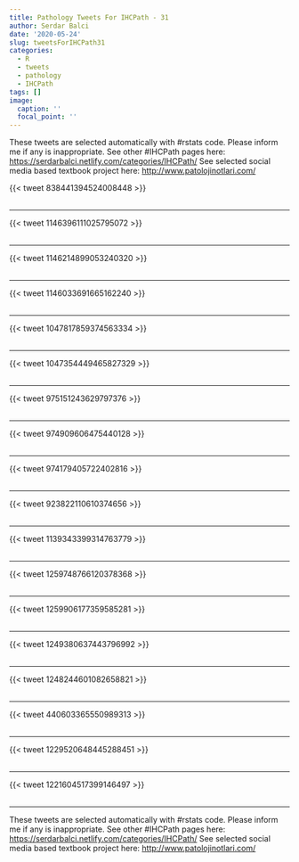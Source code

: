 ```yaml
---
title: Pathology Tweets For IHCPath - 31
author: Serdar Balci
date: '2020-05-24'
slug: tweetsForIHCPath31
categories:
  - R
  - tweets
  - pathology
  - IHCPath
tags: []
image:
  caption: ''
  focal_point: ''
---
```



These tweets are selected automatically with #rstats code. Please inform me if any is inappropriate.
See other #IHCPath pages here: https://serdarbalci.netlify.com/categories/IHCPath/ 
See selected social media based textbook project here: http://www.patolojinotlari.com/

{{< tweet 838441394524008448 >}}
<br>
<br>
<hr>
{{< tweet 1146396111025795072 >}}
<br>
<br>
<hr>
{{< tweet 1146214899053240320 >}}
<br>
<br>
<hr>
{{< tweet 1146033691665162240 >}}
<br>
<br>
<hr>
{{< tweet 1047817859374563334 >}}
<br>
<br>
<hr>
{{< tweet 1047354449465827329 >}}
<br>
<br>
<hr>
{{< tweet 975151243629797376 >}}
<br>
<br>
<hr>
{{< tweet 974909606475440128 >}}
<br>
<br>
<hr>
{{< tweet 974179405722402816 >}}
<br>
<br>
<hr>
{{< tweet 923822110610374656 >}}
<br>
<br>
<hr>
{{< tweet 1139343399314763779 >}}
<br>
<br>
<hr>
{{< tweet 1259748766120378368 >}}
<br>
<br>
<hr>
{{< tweet 1259906177359585281 >}}
<br>
<br>
<hr>
{{< tweet 1249380637443796992 >}}
<br>
<br>
<hr>
{{< tweet 1248244601082658821 >}}
<br>
<br>
<hr>
{{< tweet 440603365550989313 >}}
<br>
<br>
<hr>
{{< tweet 1229520648445288451 >}}
<br>
<br>
<hr>
{{< tweet 1221604517399146497 >}}
<br>
<br>
<hr>


These tweets are selected automatically with #rstats code. Please inform me if any is inappropriate.
See other #IHCPath pages here: https://serdarbalci.netlify.com/categories/IHCPath/ 
See selected social media based textbook project here: http://www.patolojinotlari.com/
